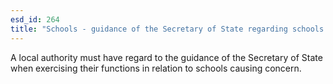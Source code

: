 ```yaml
---
esd_id: 264
title: "Schools - guidance of the Secretary of State regarding schools causing concern"
---
```


A local authority must have regard to the guidance of the Secretary of State when exercising their functions in relation to schools causing concern.

